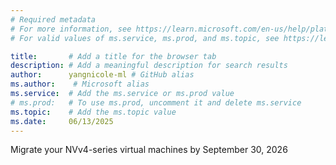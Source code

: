 ```yaml
---
# Required metadata
# For more information, see https://learn.microsoft.com/en-us/help/platform/learn-editor-add-metadata
# For valid values of ms.service, ms.prod, and ms.topic, see https://learn.microsoft.com/en-us/help/platform/metadata-taxonomies

title:       # Add a title for the browser tab
description: # Add a meaningful description for search results
author:      yangnicole-ml # GitHub alias
ms.author:    # Microsoft alias
ms.service:  # Add the ms.service or ms.prod value
# ms.prod:   # To use ms.prod, uncomment it and delete ms.service
ms.topic:    # Add the ms.topic value
ms.date:     06/13/2025
---
```


Migrate your NVv4-series virtual machines by September 30, 2026